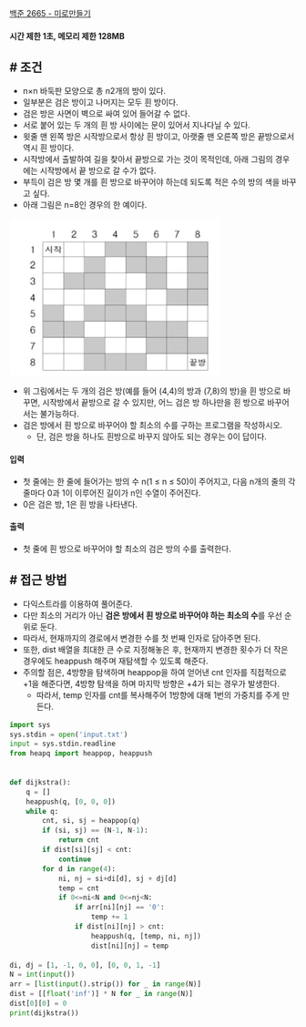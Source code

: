 
[백준 2665 - 미로만들기](https://www.acmicpc.net/problem/2665)

#### **시간 제한 1초, 메모리 제한 128MB**

## **# 조건**

- n×n 바둑판 모양으로 총 n2개의 방이 있다. 
- 일부분은 검은 방이고 나머지는 모두 흰 방이다. 
- 검은 방은 사면이 벽으로 싸여 있어 들어갈 수 없다. 
- 서로 붙어 있는 두 개의 흰 방 사이에는 문이 있어서 지나다닐 수 있다. 
- 윗줄 맨 왼쪽 방은 시작방으로서 항상 흰 방이고, 아랫줄 맨 오른쪽 방은 끝방으로서 역시 흰 방이다.
- 시작방에서 출발하여 길을 찾아서 끝방으로 가는 것이 목적인데, 아래 그림의 경우에는 시작방에서 끝 방으로 갈 수가 없다. 
- 부득이 검은 방 몇 개를 흰 방으로 바꾸어야 하는데 되도록 적은 수의 방의 색을 바꾸고 싶다.
- 아래 그림은 n=8인 경우의 한 예이다.

![](assets/Pasted%20image%2020231112222626.png)

- 위 그림에서는 두 개의 검은 방(예를 들어 (4,4)의 방과 (7,8)의 방)을 흰 방으로 바꾸면, 시작방에서 끝방으로 갈 수 있지만, 어느 검은 방 하나만을 흰 방으로 바꾸어서는 불가능하다. 
- 검은 방에서 흰 방으로 바꾸어야 할 최소의 수를 구하는 프로그램을 작성하시오.
	- 단, 검은 방을 하나도 흰방으로 바꾸지 않아도 되는 경우는 0이 답이다.

#### **입력**
- 첫 줄에는 한 줄에 들어가는 방의 수 n(1 ≤ n ≤ 50)이 주어지고, 다음 n개의 줄의 각 줄마다 0과 1이 이루어진 길이가 n인 수열이 주어진다. 
- 0은 검은 방, 1은 흰 방을 나타낸다.

#### **출력**
- 첫 줄에 흰 방으로 바꾸어야 할 최소의 검은 방의 수를 출력한다.

## **# 접근 방법**

- 다익스트라를 이용하여 풀어준다.
- 다만 최소의 거리가 아닌 **검은 방에서 흰 방으로 바꾸어야 하는 최소의 수**를 우선 순위로 둔다.
- 따라서, 현재까지의 경로에서 변경한 수를 첫 번째 인자로 담아주면 된다.
- 또한, dist 배열을 최대한 큰 수로 지정해놓은 후, 현재까지 변경한 횟수가 더 작은 경우에도 heappush 해주며 재탐색할 수 있도록 해준다.
- 주의할 점은, 4방향을 탐색하며 heappop을 하여 얻어낸 cnt 인자를 직접적으로 +1을 해준다면, 4방향 탐색을 하며 마지막 방향은 +4가 되는 경우가 발생한다.
	- 따라서, temp 인자를 cnt를 복사해주어 1방향에 대해 1번의 가중치를 주게 만든다.

```python
import sys  
sys.stdin = open('input.txt')  
input = sys.stdin.readline  
from heapq import heappop, heappush  
  
  
def dijkstra():  
    q = []  
    heappush(q, [0, 0, 0])  
    while q:  
        cnt, si, sj = heappop(q)  
        if (si, sj) == (N-1, N-1):  
            return cnt  
        if dist[si][sj] < cnt:  
            continue  
        for d in range(4):  
            ni, nj = si+di[d], sj + dj[d]  
            temp = cnt  
            if 0<=ni<N and 0<=nj<N:  
                if arr[ni][nj] == '0':  
                    temp += 1  
                if dist[ni][nj] > cnt:  
                    heappush(q, [temp, ni, nj])  
                    dist[ni][nj] = temp  
  
di, dj = [1, -1, 0, 0], [0, 0, 1, -1]  
N = int(input())  
arr = [list(input().strip()) for _ in range(N)]  
dist = [[float('inf')] * N for _ in range(N)]  
dist[0][0] = 0  
print(dijkstra())
```